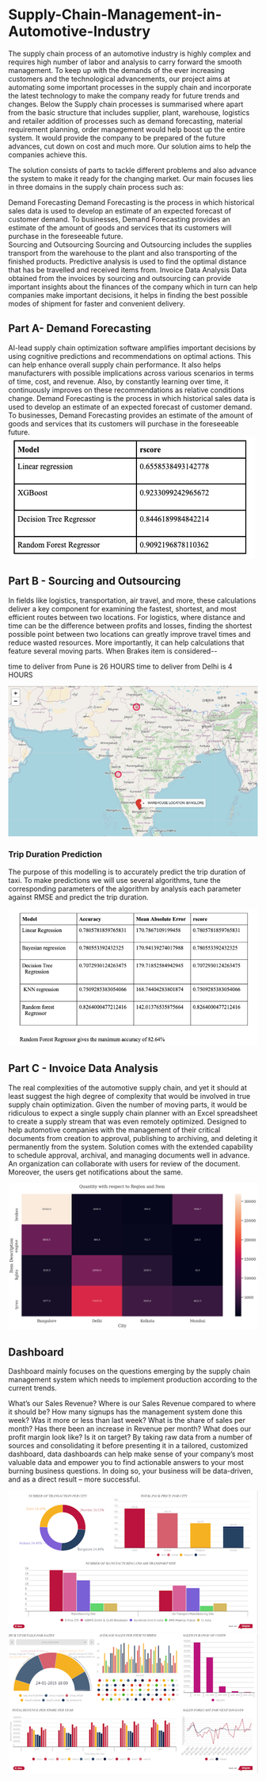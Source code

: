 # Supply-Chain-Management-in-Automotive-Industry

The supply chain process of an automotive industry is highly complex and requires high number of labor and analysis to carry forward the smooth management. To keep up with the demands of the ever increasing customers and the technological advancements, our project aims at automating some important processes in the supply chain and incorporate the latest technology to make the company ready for future trends and changes. Below the Supply chain processes is summarised where apart from the basic structure that includes supplier, plant, warehouse, logistics and retailer addition of processes such as demand forecasting, material requirement planning, order management would help boost up the entire system. It would provide the company to be prepared of the future advances, cut down on cost and much more. Our solution aims to help the companies achieve this.

The solution consists of parts to tackle different problems and also advance the system to make it ready for the changing market. Our main focuses lies in three domains in the supply chain process such as:

Demand Forecasting 
Demand Forecasting is the process in which historical sales data is used to develop an estimate of an expected forecast of customer demand. To businesses, Demand Forecasting provides an estimate of the amount of goods and services that its customers will purchase in the foreseeable future. 	
Sourcing and Outsourcing 
Sourcing and Outsourcing includes the supplies transport from the warehouse to the plant and also transporting of the finished products. Predictive analysis is used to find the optimal distance that has be travelled and received items from. 
Invoice Data Analysis 
Data obtained from the invoices by sourcing and outsourcing can provide important insights about the finances of the company which in turn can help companies make important decisions, it helps in finding the best possible modes of shipment for faster and convenient delivery.

## Part A- Demand Forecasting
AI-lead supply chain optimization software amplifies important decisions by using cognitive predictions and recommendations on optimal actions. This can help enhance overall supply chain performance. It also helps manufacturers with possible implications across various scenarios in terms of time, cost, and revenue. Also, by constantly learning over time, it continuously improves on these recommendations as relative conditions change. 
Demand Forecasting is the process in which historical sales data is used to develop an estimate of an expected forecast of customer demand. To businesses, Demand Forecasting provides an estimate of the amount of goods and services that its customers will purchase in the foreseeable future.
![alt text](https://github.com/coder-not-found/Supply-Chain-Management-in-Automotive-Industry/blob/12e1c2fd2d98c70584e618f49d157a28b8d309d0/demand.png)

## Part B - Sourcing and Outsourcing
In fields like logistics, transportation, air travel, and more, these calculations deliver a key component for examining the fastest, shortest, and most efficient routes between two locations. For logistics, where distance and time can be the difference between profits and losses, finding the shortest possible point between two locations can greatly improve travel times and reduce wasted resources. More importantly, it can help calculations that feature several moving parts.
When Brakes item is considered--

time to deliver from Pune is 26 HOURS
time to deliver from Delhi is 4 HOURS

![alt text](https://github.com/coder-not-found/Supply-Chain-Management-in-Automotive-Industry/blob/12e1c2fd2d98c70584e618f49d157a28b8d309d0/trip.png)

### Trip Duration Prediction

The purpose of this modelling is to accurately predict the trip duration of taxi. To make predictions we will use several algorithms, tune the corresponding parameters of the algorithm by analysis each parameter against RMSE and predict the trip duration.

![alt text](https://github.com/coder-not-found/Supply-Chain-Management-in-Automotive-Industry/blob/12e1c2fd2d98c70584e618f49d157a28b8d309d0/sourcing.png)

## Part C - Invoice Data Analysis 

The real complexities of the automotive supply chain, and yet it should at least suggest the high  degree of complexity that would be involved in true supply chain optimization. Given the  number of moving parts, it would be ridiculous to expect a single supply chain planner with an  Excel spreadsheet to create a supply stream that was even remotely optimized.
Designed to help automotive companies with the management  of their critical documents from creation to approval, publishing to archiving, and deleting it  permanently from the system. Solution comes with the extended capability to schedule approval,  archival, and managing documents well in advance. An organization can collaborate with users  for review of the document. Moreover, the users get notifications about the same. 

![alt text](https://github.com/coder-not-found/Supply-Chain-Management-in-Automotive-Industry/blob/096c5da65d3129fe1264688a985028641f2ac450/data.png)

## Dashboard

Dashboard mainly focuses on the questions emerging by the supply chain management system which needs to implement production according to the current trends.
 
What’s our Sales Revenue? Where is our Sales Revenue compared to where it should be?
How many signups has the management system done this week? Was it more or less than last week?
What is the share of sales per month? Has there been an increase in Revenue per month?
What does our profit margin look like? Is it on target?
By taking raw data from a number of sources and consolidating it before presenting it in a tailored, customized dashboard, data dashboards can help make sense of your company’s most valuable data and empower you to find actionable answers to your most burning business questions.
In doing so, your business will be data-driven, and as a direct result – more successful. 

![alt text](https://github.com/coder-not-found/Supply-Chain-Management-in-Automotive-Industry/blob/f7bb3a53c1c502decb4a5c966d0cac7f0b7b6291/d1.png)
![alt text](https://github.com/coder-not-found/Supply-Chain-Management-in-Automotive-Industry/blob/f7bb3a53c1c502decb4a5c966d0cac7f0b7b6291/d2.png)
